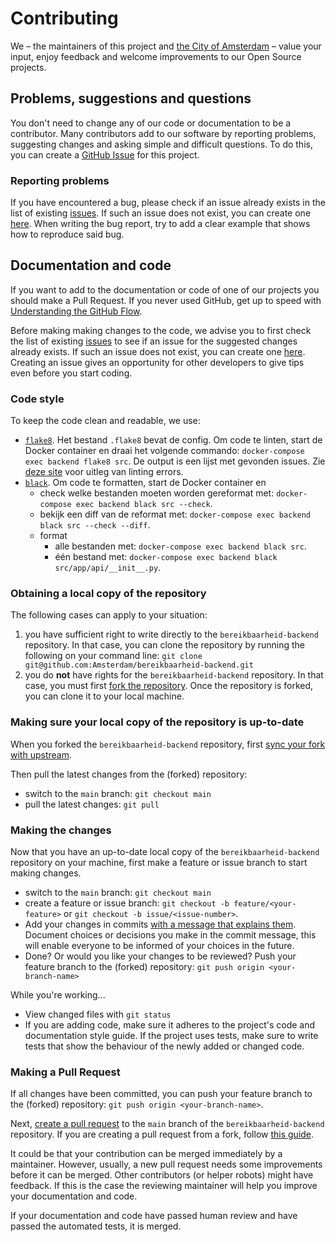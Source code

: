 # Contributing
We – the maintainers of this project and [the City of Amsterdam](https://www.amsterdam.nl) – value your input, enjoy feedback and welcome improvements to our Open Source projects.

## Problems, suggestions and questions
You don't need to change any of our code or documentation to be a contributor. Many contributors add to our software by reporting problems, suggesting changes and asking simple and difficult questions. To do this, you can create a [GitHub Issue](https://help.github.com/articles/creating-an-issue/) for this project.

### Reporting problems
If you have encountered a bug, please check if an issue already exists in the list of existing [issues](https://github.com/Amsterdam/bereikbaarheid-backend/issues). If such an issue does not exist, you can create one [here](https://github.com/Amsterdam/bereikbaarheid-backend/issues/new/choose). When writing the bug report, try to add a clear example that shows how to reproduce said bug.

## Documentation and code
If you want to add to the documentation or code of one of our projects you should make a Pull Request. If you never used GitHub, get up to speed with [Understanding the GitHub Flow](https://guides.github.com/introduction/flow/).

Before making making changes to the code, we advise you to first check the list of existing [issues](https://github.com/Amsterdam/bereikbaarheid-backend/issues) to see if an issue for the suggested changes already exists. If such an issue does not exist, you can create one [here](https://github.com/Amsterdam/bereikbaarheid-backend/issues/new/choose). Creating an issue gives an opportunity for other developers to give tips even before you start coding.

### Code style
To keep the code clean and readable, we use:

- [`flake8`](https://flake8.pycqa.org/en/latest/). Het bestand `.flake8` bevat de config. Om code te linten, start de Docker container en draai het volgende commando: `docker-compose exec backend flake8 src`. De output is een lijst met gevonden issues. Zie [deze site](https://www.flake8rules.com) voor uitleg van linting errors.
- [`black`](https://black.readthedocs.io/en/stable/). Om code te formatten, start de Docker container en
  - check welke bestanden moeten worden gereformat met: `docker-compose exec backend black src --check`.
  - bekijk een diff van de reformat met: `docker-compose exec backend black src --check --diff`.
  - format
    - alle bestanden met: `docker-compose exec backend black src`.
    - één bestand met: `docker-compose exec backend black src/app/api/__init__.py`.

### Obtaining a local copy of the repository
The following cases can apply to your situation:
1. you have sufficient right to write directly to the `bereikbaarheid-backend` repository. In that case, you can clone the repository by running the following on your command line: `git clone git@github.com:Amsterdam/bereikbaarheid-backend.git`
2. you do **not** have rights for the `bereikbaarheid-backend` repository. In that case, you must first [fork the repository](https://docs.github.com/en/pull-requests/collaborating-with-pull-requests/getting-started/about-collaborative-development-models). Once the repository is forked, you can clone it to your local machine.

### Making sure your local copy of the repository is up-to-date
When you forked the `bereikbaarheid-backend` repository, first [sync your fork with upstream](https://docs.github.com/en/pull-requests/collaborating-with-pull-requests/working-with-forks/syncing-a-fork).

Then pull the latest changes from the (forked) repository:
- switch to the `main` branch: `git checkout main`
- pull the latest changes: `git pull`

### Making the changes
Now that you have an up-to-date local copy of the `bereikbaarheid-backend` repository on your machine, first make a feature or issue branch to start making changes.

- switch to the `main` branch: `git checkout main`
- create a feature or issue branch: `git checkout -b feature/<your-feature>` or `git checkout -b issue/<issue-number>`.
- Add your changes in commits [with a message that explains them](https://github.com/alphagov/styleguides/blob/master/git.md#commit-messages). Document choices or decisions you make in the commit message, this will enable everyone to be informed of your choices in the future.
- Done? Or would you like your changes to be reviewed? Push your feature branch to the (forked) repository: `git push origin <your-branch-name>`

While you're working...

- View changed files with `git status`
- If you are adding code, make sure it adheres to the project's code and documentation style guide. If the project uses tests, make sure to write tests that show the behaviour of the newly added or changed code. 

### Making a Pull Request
If all changes have been committed, you can push your feature branch to the (forked) repository: `git push origin <your-branch-name>`. 

Next, [create a pull request](https://docs.github.com/en/pull-requests/collaborating-with-pull-requests/proposing-changes-to-your-work-with-pull-requests/creating-a-pull-request) to the `main` branch of the `bereikbaarheid-backend` repository. If you are creating a pull request from a fork, follow [this guide](https://docs.github.com/en/pull-requests/collaborating-with-pull-requests/proposing-changes-to-your-work-with-pull-requests/creating-a-pull-request-from-a-fork).

It could be that your contribution can be merged immediately by a maintainer. However, usually, a new pull request needs some improvements before it can be merged. Other contributors (or helper robots) might have feedback. If this is the case the reviewing maintainer will help you improve your documentation and code.

If your documentation and code have passed human review and have passed the automated tests, it is merged.
